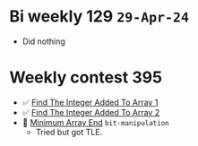 # Bi weekly 129 `29-Apr-24`
- Did nothing

# Weekly contest 395
- ✅ [Find The Integer Added To Array 1](./findTheIntegerAddedToArray1/)
- ✅ [Find The Integer Added To Array 2](./findTheIntegerAddedToArray2/)
- 📝 [Minimum Array End](./minimumArrayEnd/) `bit-manipulation`
    - Tried but got TLE.
    
